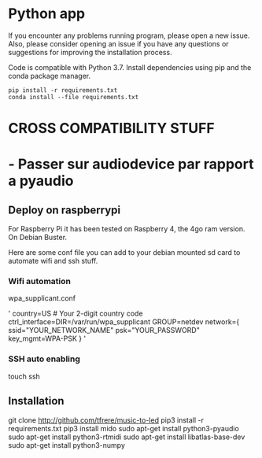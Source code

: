# Python app

If you encounter any problems running program, please open a new issue. Also, please consider opening an issue if you have any questions or suggestions for improving the installation process.

Code is compatible with Python 3.7. Install dependencies using pip and the conda package manager.

```
pip install -r requirements.txt
conda install --file requirements.txt
```


# CROSS COMPATIBILITY STUFF
# - Passer sur audiodevice par rapport a pyaudio

## Deploy on raspberrypi

For Raspberry Pi it has been tested on Raspberry 4, the 4go ram version.
On Debian Buster.

Here are some conf file you can add to your debian mounted sd card to automate wifi and ssh stuff.

### Wifi automation

wpa_supplicant.conf

'
country=US # Your 2-digit country code
ctrl_interface=DIR=/var/run/wpa_supplicant GROUP=netdev
network={
    ssid="YOUR_NETWORK_NAME"
    psk="YOUR_PASSWORD"
    key_mgmt=WPA-PSK
}
'

### SSH auto enabling

touch ssh


## Installation

git clone http://github.com/tfrere/music-to-led
pip3 install -r requirements.txt
pip3 install mido
sudo apt-get install python3-pyaudio
sudo apt-get install python3-rtmidi
sudo apt-get install libatlas-base-dev
sudo apt-get install python3-numpy
